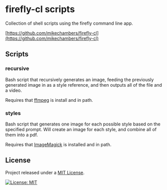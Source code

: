 # firefly-cl scripts

Collection of shell scripts using the firefly command line app.

[https://github.com/mikechambers/firefly-cl](https://github.com/mikechambers/firefly-cl)

## Scripts

### recursive

Bash script that recursively generates an image, feeding the previously generated image in as a style reference, and then outputs all of the file and a video.

Requires that [ffmpeg](https://ffmpeg.org/) is install and in path.

### styles

Bash script that generates one image for each possible style based on the specified prompt. Will create an image for each style, and combine all of them into a pdf.

Requires that [ImageMagick](https://imagemagick.org/index.php) is installed and in path.

## License

Project released under a [MIT License](LICENSE.md).

[![License: MIT](https://img.shields.io/badge/License-MIT-orange.svg)](LICENSE.md)
